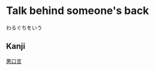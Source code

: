 # Talk behind someone's back
わるぐちをいう

## Kanji
[悪](../Kanji/kanji-dict/悪.md)[口](../Kanji/kanji-dict/口.md)[言](../Kanji/kanji-dict/言.md)
